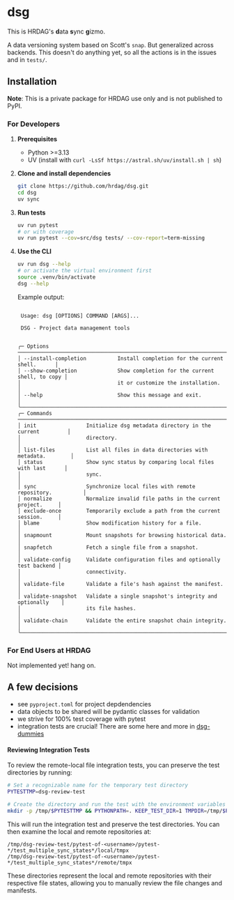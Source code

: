 # dsg

This is HRDAG's **d**ata **s**ync **g**izmo.

A data versioning system based on Scott's `snap`. But generalized across backends. This doesn't do anything yet, so all the actions is in the issues and in `tests/`.

## Installation

**Note**: This is a private package for HRDAG use only and is not published to PyPI.

### For Developers

1. **Prerequisites**
   - Python >=3.13
   - UV (install with `curl -LsSf https://astral.sh/uv/install.sh | sh`)

2. **Clone and install dependencies**
   ```bash
   git clone https://github.com/hrdag/dsg.git
   cd dsg
   uv sync
   ```

3. **Run tests**
   ```bash
   uv run pytest
   # or with coverage
   uv run pytest --cov=src/dsg tests/ --cov-report=term-missing
   ```

4. **Use the CLI**
   ```bash
   uv run dsg --help
   # or activate the virtual environment first
   source .venv/bin/activate
   dsg --help
   ```

   Example output:
   <!--- CLI help output start --->
   ```
                                                                                   
    Usage: dsg [OPTIONS] COMMAND [ARGS]...                                         
                                                                                   
    DSG - Project data management tools                                            
                                                                                   
                                                                                   
   ╭─ Options ────────────────────────────────────────────────────────────────────╮
   │ --install-completion          Install completion for the current shell.      │
   │ --show-completion             Show completion for the current shell, to copy │
   │                               it or customize the installation.              │
   │ --help                        Show this message and exit.                    │
   ╰──────────────────────────────────────────────────────────────────────────────╯
   ╭─ Commands ───────────────────────────────────────────────────────────────────╮
   │ init                Initialize dsg metadata directory in the current         │
   │                     directory.                                               │
   │ list-files          List all files in data directories with metadata.        │
   │ status              Show sync status by comparing local files with last      │
   │                     sync.                                                    │
   │ sync                Synchronize local files with remote repository.          │
   │ normalize           Normalize invalid file paths in the current project.     │
   │ exclude-once        Temporarily exclude a path from the current session.     │
   │ blame               Show modification history for a file.                    │
   │ snapmount           Mount snapshots for browsing historical data.            │
   │ snapfetch           Fetch a single file from a snapshot.                     │
   │ validate-config     Validate configuration files and optionally test backend │
   │                     connectivity.                                            │
   │ validate-file       Validate a file's hash against the manifest.             │
   │ validate-snapshot   Validate a single snapshot's integrity and optionally    │
   │                     its file hashes.                                         │
   │ validate-chain      Validate the entire snapshot chain integrity.            │
   ╰──────────────────────────────────────────────────────────────────────────────╯
   
   ```
   <!--- CLI help output end --->

### For End Users at HRDAG

Not implemented yet! hang on.

## A few decisions
* see `pyproject.toml` for project depdendencies
* data objects to be shared will be pydantic classes for validation
* we strive for 100% test coverage with pytest
* integration tests are crucial! There are some here and more in [dsg-dummies](https://github.com/HRDAG/dsg-dummies)

#### Reviewing Integration Tests

To review the remote-local file integration tests, you can preserve the test directories by running:

```bash
# Set a recognizable name for the temporary test directory
PYTESTTMP=dsg-review-test

# Create the directory and run the test with the environment variables
mkdir -p /tmp/$PYTESTTMP && PYTHONPATH=. KEEP_TEST_DIR=1 TMPDIR=/tmp/$PYTESTTMP pytest -v tests/test_manifest_integration.py::test_multiple_sync_states
```

This will run the integration test and preserve the test directories. You can then examine the local and remote repositories at:

```
/tmp/dsg-review-test/pytest-of-<username>/pytest-*/test_multiple_sync_states*/local/tmpx
/tmp/dsg-review-test/pytest-of-<username>/pytest-*/test_multiple_sync_states*/remote/tmpx
```

These directories represent the local and remote repositories with their respective file states, allowing you to manually review the file changes and manifests.

<!-- done -->

